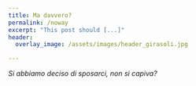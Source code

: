 ```yaml
---
title: Ma davvero?
permalink: /noway
excerpt: "This post should [...]"
header:
  overlay_image: /assets/images/header_girasoli.jpg

---
```


_Si abbiamo deciso di sposarci, non si capiva?_

